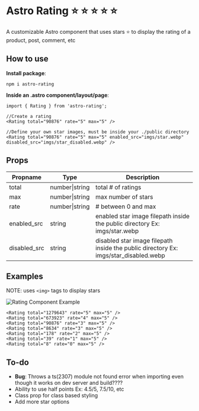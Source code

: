 # Astro Rating :star: :star: :star: :star: :star:

A customizable Astro component that uses stars :star: to display the rating of a product, post, comment, etc

## How to use

__Install package__:

```npm i astro-rating```

__Inside an .astro component/layout/page__:

```
import { Rating } from 'astro-rating';

//Create a rating
<Rating total="90876" rate="5" max="5" />

//Define your own star images, must be inside your ./public directory
<Rating total="90876" rate="5" max="5" enabled_src="imgs/star.webp" disabled_src="imgs/star_disabled.webp" />
```

## Props

Propname | Type | Description
------------ | ------------- | -------------
total|number\|string|total # of ratings
max|number\|string|max number of stars
rate|number\|string|# between 0 and max
enabled_src|string|enabled star image filepath inside the public directory Ex: imgs/star.webp
disabled_src|string|disabled star image filepath inside the public directory Ex: imgs/star_disabled.webp

## Examples

NOTE: uses ```<img>``` tags to display stars

![Rating Component Example](https://raw.githubusercontent.com/BryceRussell/astro-rating/main/example.JPG)

```
<Rating total="1279643" rate="5" max="5" />
<Rating total="673923" rate="4" max="5" />
<Rating total="90876" rate="3" max="5" />
<Rating total="8634" rate="3" max="5" />
<Rating total="178" rate="2" max="5" />
<Rating total="39" rate="1" max="5" />
<Rating total="8" rate="0" max="5" />
```

## To-do
- __Bug__: Throws a ts(2307) module not found error when importing even though it works on dev server and build????
- Ability to use half points Ex: 4.5/5, 7.5/10, etc
- Class prop for class based styling
- Add more star options
